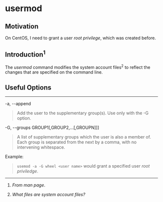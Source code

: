 # usermod

## Motivation

On CentOS, I need to grant a user *root privilege*, which was created before.

## Introduction<sup>1</sup>

The *usermod* command modifies the system account files<sup>2</sup> to reflect the changes that are specified on the command line.

## Useful Options

***
-a, --append

> Add the user to the supplementary group(s). Use only with the -G option.

-G, --groups GROUP1[,GROUP2,...[,GROUPN]]]

> A list of supplementary groups which the user is also a member of. Each group is separated from the next by a comma, with no intervening whitespace.

Example:

> `usemod -a -G wheel <user name>` would grant a specified user *root priviledge*.


***
1. *From man page*.

2. *What files are system account files?*

